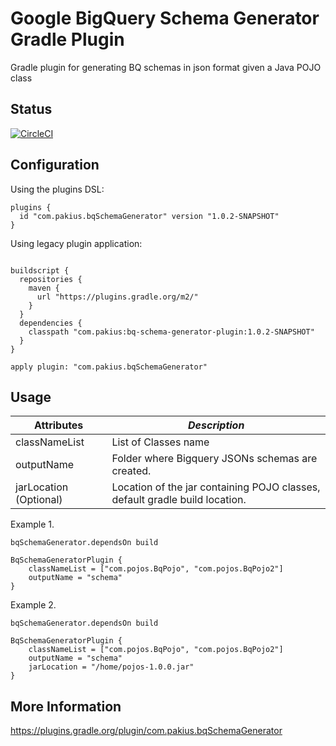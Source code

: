 # Google BigQuery Schema Generator Gradle Plugin

Gradle plugin for generating BQ schemas in json format given a Java POJO class

## Status

[![CircleCI](https://circleci.com/gh/fjbecerra/bigquery-schema-generator-gradle-plugin.svg?style=svg)](https://circleci.com/gh/fjbecerra/bigquery-schema-generator-gradle-plugin)

## Configuration

Using the plugins DSL:

```
plugins {
  id "com.pakius.bqSchemaGenerator" version "1.0.2-SNAPSHOT"
}

```

Using legacy plugin application:

```

buildscript {
  repositories {
    maven {
      url "https://plugins.gradle.org/m2/"
    }
  }
  dependencies {
    classpath "com.pakius:bq-schema-generator-plugin:1.0.2-SNAPSHOT"
  }
}

apply plugin: "com.pakius.bqSchemaGenerator"

```

## Usage

**Attributes** | *Description*
--- | ---
classNameList | List of Classes name
outputName | Folder where Bigquery JSONs schemas are created.
jarLocation (Optional) | Location of the jar containing POJO classes, default gradle build location.
                           
Example 1.

```
bqSchemaGenerator.dependsOn build

BqSchemaGeneratorPlugin {
    classNameList = ["com.pojos.BqPojo", "com.pojos.BqPojo2"]
    outputName = "schema"
}
```

Example 2.

```
bqSchemaGenerator.dependsOn build

BqSchemaGeneratorPlugin {
    classNameList = ["com.pojos.BqPojo", "com.pojos.BqPojo2"]
    outputName = "schema"
    jarLocation = "/home/pojos-1.0.0.jar"
}

```

## More Information

https://plugins.gradle.org/plugin/com.pakius.bqSchemaGenerator
